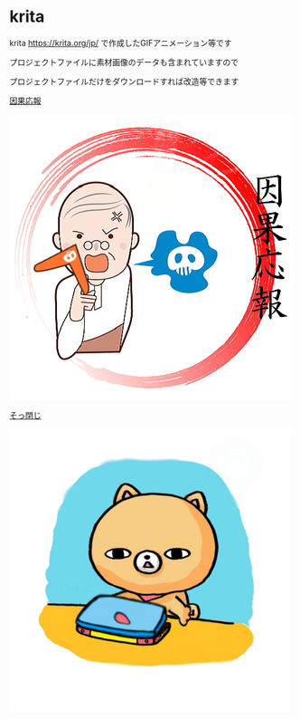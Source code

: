 # krita

krita https://krita.org/jp/ で作成したGIFアニメーション等です  

プロジェクトファイルに素材画像のデータも含まれていますので  

プロジェクトファイルだけをダウンロードすれば改造等できます  

[因果応報](ingaouhou/)

![因果応報](ingaouhou/ingaouhou.gif)  

[そっ閉じ](sottoji/)

![そっ閉じ](sottoji/sottoji.gif)

